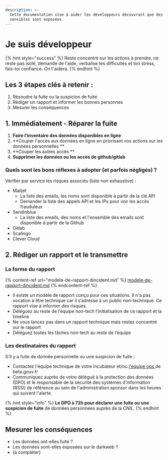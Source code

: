 ```yaml
---
description: >-
  Cette documentation vise à aider les développeurs découvrant que des données
  sensibles sont exposées.
---
```


# Je suis développeur

{% hint style="success" %}
Reste concentré sur les actions à prendre, ne reste pas isolé, demande de l'aide, verbalise tes difficultés et ton stress, fais-toi confiance. On t'aidera.
{% endhint %}

## Les 3 étapes clés à retenir :

1. Résoudre la fuite ou la suspicion de fuite
2. Rédiger un rapport et informer les bonnes personnes
3. Mesurer les conséquences

## 1. Immédiatement - Réparer la fuite

1. **Faire l'inventaire des données disponibles en ligne**
2. **Couper l'accès aux données en ligne en priorisant vos actions sur les données personnelles **
3. **Couper les autres accès **
4. **Supprimer les données ou les accès de github/gitlab**

### Quels sont les bons réflexes à adopter (et parfois négligés) ?

Vérifier par service les risques associés (liste non exhaustive) :&#x20;

* Mailjet
  * La liste des emails, les noms sont disponible à partir de la clé API
  * Demander la liste des appels API et les IPs pour voir les accès frauduleux
* Sendinblue
  * La liste des emails, des noms et l'ensemble des emails sont disponible à partir de la Github
* Gitlab
* Scalingo
* Clever Cloud

## 2. Rédiger un rapport et le transmettre

### La forme du rapport

{% content-ref url="modele-de-rapport-dincident.md" %}
[modele-de-rapport-dincident.md](modele-de-rapport-dincident.md)
{% endcontent-ref %}

* Il existe un modèle de rapport conçu pour ces situations. Il n'a pas vocation à être technique car il s’adresse à un public non-technique. Ce rapport vise à informer des risques.
* Déléguez au reste de l’équipe non-tech l’initialisation de ce rapport et la timeline
* Ne vous lancez pas dans un rapport technique mais restez concentré sur le rapport
* Déléguez toutes les tâches non-tech au reste de l’équipe

### Les destinataires du rapport

S'il y a fuite de donnée personnelle ou une suspicion de fuite :

* Contactez l'équipe technique de votre incubateur et/ou [l'équipe ops ](mailto:dinum@beta.gouv.fr)de beta.gouv.fr
* Communiquez auprès de votre délégué à la protection des données (DPO) et le responsable de la sécurité des systèmes d'information (RSSI) de référence au sein de l'administration sponsor dans les heures qui suivent l'alerte.

{% hint style="info" %}
**Le DPO à 72h pour déclarer une fuite ou une suspicion de fuite** de données personnees auprès de la CNIL.
{% endhint %}

## Mesurer les conséquences

* Les données ont-elles fuité ?
* Les données sont-elles exposées sur le darkweb ?
* (à compléter)
